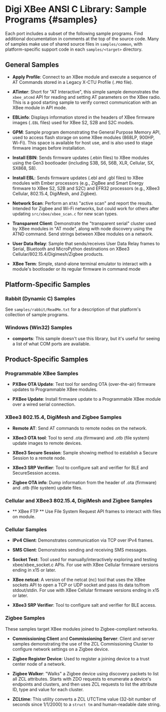 Digi XBee ANSI C Library: Sample Programs             {#samples}
=========================================
Each port includes a subset of the following sample programs.  Find
additional documentation in comments at the top of the source code.
Many of samples make use of shared source files in `samples/common`,
with platform-specific support code in each `samples/<target>` directory.

## General Samples

- **Apply Profile**:
  Connect to an XBee module and execute a sequence of AT Commands stored
  in a Legacy X-CTU Profile (`.PRO` file).

- **ATinter**:
  Short for "AT Interactive", this simple sample demonstrates the
  `xbee_atcmd` API for reading and setting AT parameters on the XBee
  radio.  This is a good starting sample to verify correct communication
  with an XBee module in API mode.

- **EBLinfo**:
  Displays information stored in the headers of XBee firmware images
  (`.EBL` files) used for XBee S2, S2B and S2C models.

- **GPM**:
  Sample program demonstrating the General Purpose Memory API, used to access
  flash storage on some XBee modules (868LP, 900HP, Wi-Fi).  This space is
  available for host use, and is also used to stage firmware images before
  installation.

- **Install EBIN**:
  Sends firmware updates (.ebin files) to XBee modules using the Gen3
  bootloader (including S3B, S6, S6B, XLR, Cellular, SX, SX868, S8).

- **Install EBL**:
  Sends firmware updates (.ebl and .gbl files) to XBee modules with
  Ember processors (e.g., ZigBee and Smart Energy firmware to XBee S2,
  S2B and S2C) and EFR32 processors (e.g., XBee3 Cellular, 802.15.4,
  DigiMesh, and Zigbee).

- **Network Scan**:
  Perform an `ATAS` "active scan" and report the results.  Intended for
  Zigbee and Wi-Fi networks, but could work for others after updating
  `src/xbee/xbee_scan.c` for new scan types.

- **Transparent Client**:
  Demonstrate the "transparent serial" cluster used by XBee modules in
  "AT mode", along with node discovery using the ATND command.  Send
  strings between XBee modules on a network.

- **User Data Relay**:
  Sample that sends/receives User Data Relay frames to Serial, Bluetooth
  and MicroPython destinations on XBee3 Cellular/802.15.4/Digimesh/Zigbee
  products.

- **XBee Term**:
  Simple, stand-alone terminal emulator to interact with a module's
  bootloader or its regular firmware in command mode

## Platform-Specific Samples

### Rabbit (Dynamic C) Samples

See `samples/rabbit/ReadMe.txt` for a description of that platform's
collection of sample programs.

### Windows (Win32) Samples

- **comports**:
  This sample doesn't use this library, but it's useful for seeing a
  list of what COM ports are available.

## Product-Specific Samples

### Programmable XBee Samples

- **PXBee OTA Update**:
  Test tool for sending OTA (over-the-air) firmware updates to
  Programmable XBee modules.

- **PXBee Update**:
  Install firmware update to a Programmable XBee module over a wired
  serial connection.

### XBee3 802.15.4, DigiMesh and Zigbee Samples

- **Remote AT**:
  Send AT commands to remote nodes on the network.

- **XBee3 OTA tool**:
  Tool to send .ota (firmware) and .otb (file system) update images
  to remote devices.

- **XBee3 Secure Session**:
  Sample showing method to establish a Secure Session to a remote node.

- **XBee3 SRP Verifier**:
  Tool to configure salt and verifier for BLE and SecureSession access.

- **Zigbee OTA info**:
  Dump information from the header of .ota (firmware) and .otb (file
  system) update files.

### Cellular and XBee3 802.15.4, DigiMesh and Zigbee Samples

- ** XBee FTP **
  Use File System Request API frames to interact with files on module.

### Cellular Samples

- **IPv4 Client**:
  Demonstrates communication via TCP over IPv4 frames.

- **SMS Client**:
  Demonstrates sending and receiving SMS messages.

- **Socket Test**:
  Tool used for manually/interactively exploring and testing
  xbee/xbee_socket.c APIs.  For use with XBee Cellular firmware versions
  ending in x15 or later.

- **XBee netcat**:
  A version of the netcat (nc) tool that uses the XBee sockets API to
  open a TCP or UDP socket and pass its data to/from stdout/stdin.  For use
  with XBee Cellular firmware versions ending in x15 or later.

- **XBee3 SRP Verifier**:
  Tool to configure salt and verifier for BLE access.

### Zigbee Samples

These samples target XBee modules joined to Zigbee-compliant networks.

- **Commissioning Client** and **Commissioning Server**:
  Client and server samples demonstrating the use of the ZCL Commissioning
  Cluster to configure network settings on a Zigbee device.

- **Zigbee Register Device**:
  Used to register a joining device to a trust center node of a network.

- **Zigbee Walker**:
  "Walks" a Zigbee device using discovery packets to list all ZCL
  attributes.  Starts with ZDO requests to enumerate a device's endpoints
  and clusters, and then uses ZCL requests to list the attribute ID, type
  and value for each cluster.

- **ZCLtime**:
  This utility converts a ZCL UTCTime value (32-bit number of seconds
  since 1/1/2000) to a `struct tm` and human-readable date string.
